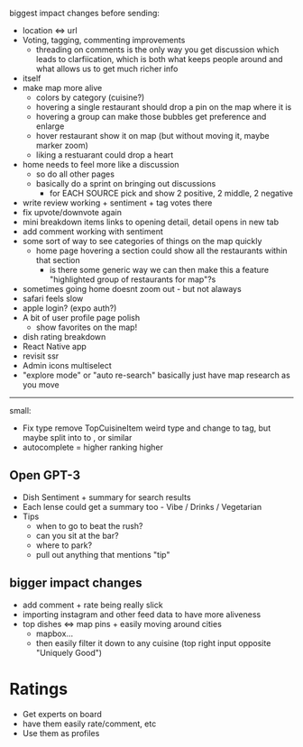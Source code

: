 biggest impact changes before sending:

- location <=> url
- Voting, tagging, commenting improvements
  - threading on comments is the only way you get discussion which leads to clarfiication, which is both what keeps people around and what allows us to get much richer info
- itself
- make map more alive
  - colors by category (cuisine?)
  - hovering a single restaurant should drop a pin on the map where it is
  - hovering a group can make those bubbles get preference and enlarge
  - hover restaurant show it on map (but without moving it, maybe marker zoom)
  - liking a restuarant could drop a heart
- home needs to feel more like a discussion
  - so do all other pages
  - basically do a sprint on bringing out discussions
    - for EACH SOURCE pick and show 2 positive, 2 middle, 2 negative
- write review working + sentiment + tag votes there
- fix upvote/downvote again
- mini breakdown items links to opening detail, detail opens in new tab
- add comment working with sentiment
- some sort of way to see categories of things on the map quickly
  - home page hovering a section could show all the restaurants within that section
    - is there some generic way we can then make this a feature "highlighted group of restaurants for map"?s
- sometimes going home doesnt zoom out - but not alaways
- safari feels slow
- apple login? (expo auth?)
- A bit of user profile page polish
  - show favorites on the map!
- dish rating breakdown
- React Native app
- revisit ssr
- Admin icons multiselect
- "explore mode" or "auto re-search" basically just have map research as you move

---

small:

- Fix <Dish /> type remove TopCuisineItem weird type and change to tag, but maybe split into to <DishFromTag />, <DishFromRestaurant /> or similar
- autocomplete = higher ranking higher

## Open GPT-3

- Dish Sentiment + summary for search results
- Each lense could get a summary too - Vibe / Drinks / Vegetarian
- Tips
  - when to go to beat the rush?
  - can you sit at the bar?
  - where to park?
  - pull out anything that mentions "tip"

## bigger impact changes

- add comment + rate being really slick
- importing instagram and other feed data to have more aliveness
- top dishes <=> map pins + easily moving around cities
  - mapbox...
  - then easily filter it down to any cuisine (top right input opposite "Uniquely Good")

# Ratings

- Get experts on board
- have them easily rate/comment, etc
- Use them as profiles
